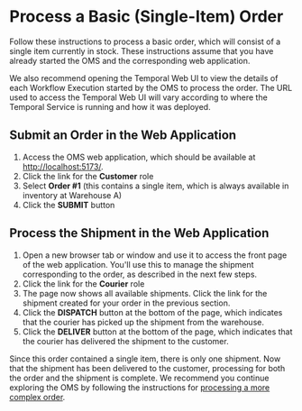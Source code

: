 # Process a Basic (Single-Item) Order

Follow these instructions to process a basic order, which will consist
of a single item currently in stock. These instructions assume that 
you have already started the OMS and the corresponding web application.

We also recommend opening the Temporal Web UI to view the details of 
each Workflow Execution started by the OMS to process the order. The 
URL used to access the Temporal Web UI will vary according to where 
the Temporal Service is running and how it was deployed.

## Submit an Order in the Web Application

1. Access the OMS web application, which should be available 
   at <http://localhost:5173/>.
2. Click the link for the **Customer** role
3. Select **Order #1** (this contains a single item, which is always 
   available in inventory at Warehouse A)
4. Click the **SUBMIT** button

## Process the Shipment in the Web Application

1. Open a new browser tab or window and use it to access 
   the front page of the web application. You'll use this 
   to manage the shipment corresponding to the order, as 
   described in the next few steps.
2. Click the link for the **Courier** role
3. The page now shows all available shipments. Click the 
   link for the shipment created for your order in the 
   previous section.
4. Click the **DISPATCH** button at the bottom of the page, 
   which indicates that the courier has picked up the shipment 
   from the warehouse.
5. Click the **DELIVER** button at the bottom of the page, 
   which indicates that the courier has delivered the shipment 
   to the customer.

Since this order contained a single item, there is only one 
shipment. Now that the shipment has been delivered to the 
customer, processing for both the order and the shipment is 
complete. We recommend you continue exploring the OMS by 
following the instructions for [processing a more complex 
order](process-complex-order.md).
